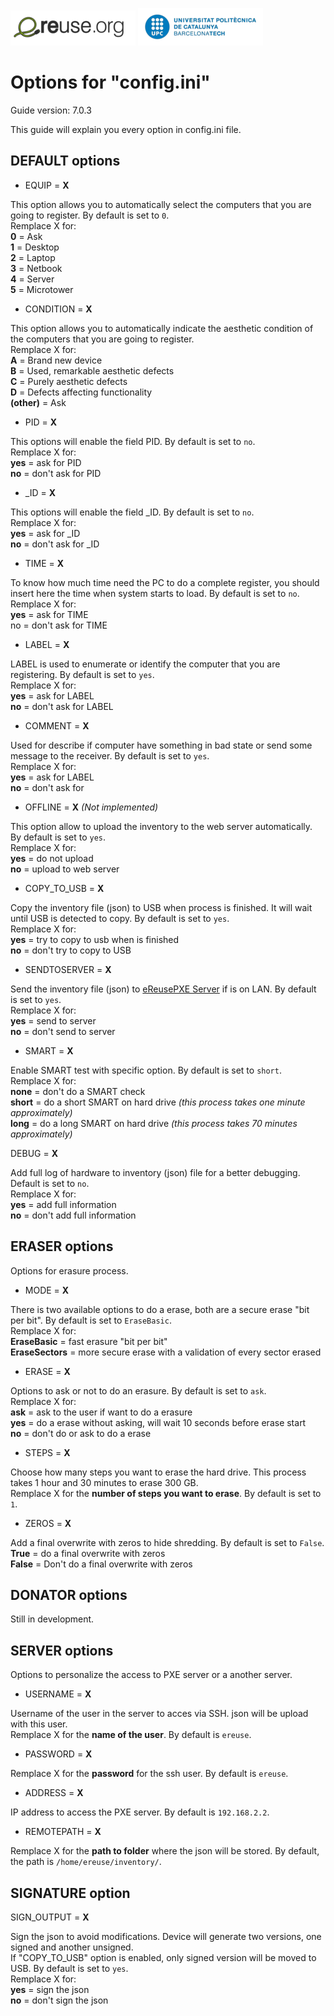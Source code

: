 ![eReuselogo](./images/eReuse_logo_200.png)
![UPClogo](./images/UPC_logo_200.png)

# Options for "config.ini"

Guide version: 7.0.3  

This guide will explain you every option in config.ini file.  


## DEFAULT options

- EQUIP = **X**
    
This option allows you to automatically select the computers that you are going to register. By default is set to `0`.  
Remplace X for:  
**0** = Ask  
**1** = Desktop  
**2** = Laptop  
**3** = Netbook  
**4** = Server  
**5** = Microtower  
  
- CONDITION = **X**
    
This option allows you to automatically indicate the aesthetic condition of the computers that you are going to register.  
Remplace X for:  
**A** = Brand new device  
**B** = Used, remarkable aesthetic defects  
**C** = Purely aesthetic defects  
**D** = Defects affecting functionality  
**(other)** = Ask  
  
- PID = **X**  
  
This options will enable the field PID. By default is set to `no`.  
Remplace X for:  
**yes** = ask for PID  
**no** = don't ask for PID  
  
- _ID = **X**  
  
This options will enable the field _ID. By default is set to `no`.  
Remplace X for:  
**yes** = ask for _ID  
**no** = don't ask for _ID  
  

- TIME = **X**  
  
To know how much time need the PC to do a complete register, you should insert here the time when system starts to load. By default is set to `no`.  
Remplace X for:  
**yes** = ask for TIME  
no = don't ask for TIME  
  

- LABEL = **X**
   
LABEL is used to enumerate or identify the computer that you are registering. By default is set to `yes`.  
Remplace X for:  
**yes** = ask for LABEL  
**no** = don't ask for LABEL  
  
- COMMENT = **X**  
  
Used for describe if computer have something in bad state or send some message to the receiver. By default is set to `yes`.  
Remplace X for:  
**yes** = ask for LABEL  
**no** = don't ask for  
  
- OFFLINE = **X**  *(Not implemented)*  
  
This option allow to upload the inventory to the web server automatically. By default is set to `yes`.  
Remplace X for:  
**yes** = do not upload  
**no** = upload to web server  

- COPY_TO_USB = **X**  
  
Copy the inventory file (json) to USB when process is finished. It will wait until USB is detected to copy. By default is set to `yes`.  
Remplace X for:  
**yes** = try to copy to usb when is finished  
**no** = don't try to copy to USB  
  
- SENDTOSERVER = **X**  
  
Send the inventory file (json) to [eReusePXE Server](https://github.com/eReuse/device-inventory/blob/master/docs/PXE_Register.md) if is on LAN. By default is set to `yes`.  
Remplace X for:  
**yes** = send to server  
**no** = don't send to server  
  
- SMART = **X**  
  
Enable SMART test with specific option. By default is set to `short`.  
Remplace X for:  
**none** = don't do a SMART check  
**short** = do a short SMART on hard drive *(this process takes one minute approximately)*  
**long** = do a long SMART on hard drive *(this process takes 70 minutes approximately)*  
  
DEBUG = **X**  
  
Add full log of hardware to inventory (json) file for a better debugging. Default is set to `no`.  
Remplace X for:  
**yes** = add full information  
**no** = don't add full information  
  
## ERASER options
  
Options for erasure process.  
  
- MODE = **X**  
  
There is two available options to do a erase, both are a secure erase "bit per bit". By default is set to `EraseBasic`.  
Remplace X for:  
**EraseBasic** = fast erasure "bit per bit"  
**EraseSectors** = more secure erase with a validation of every sector erased  
  
- ERASE = **X**  
  
Options to ask or not to do an erasure. By default is set to `ask`.  
Remplace X for:   
**ask** =  ask to the user if want to do a erasure  
**yes** = do a erase without asking, will wait 10 seconds before erase start  
**no** = don't do or ask to do a erase  
  
- STEPS = **X**  
  
Choose how many steps you want to erase the hard drive. This process takes 1 hour and 30 minutes to erase 300 GB.  
Remplace X for the **number of steps you want to erase**. By default is set to `1`.  
  
- ZEROS = **X**
  
Add a final overwrite with zeros to hide shredding. By default is set to `False`.  
**True** = do a final overwrite with zeros  
**False** = Don't do a final overwrite with zeros  
  
## DONATOR options  
Still in development.  
  
## SERVER options  
  
Options to personalize the access to PXE server or a another server.  
    
- USERNAME = **X**  
  
Username of the user in the server to acces via SSH. json will be upload with this user.  
Remplace X for the **name of the user**. By default is `ereuse`.
  
- PASSWORD = **X**  
  
Remplace X for the **password** for the ssh user. By default is `ereuse`.  
  
- ADDRESS =  **X**  
  
IP address to access the PXE server. By default is `192.168.2.2`.  
  
- REMOTEPATH = **X**  
  
Remplace X for the **path to folder** where the json will be stored.  By default, the path is `/home/ereuse/inventory/`.  
  
## SIGNATURE option  
  
SIGN_OUTPUT = **X**  
  
Sign the json to avoid modifications. Device will generate two versions, one signed and another unsigned.  
If "COPY_TO_USB" option is enabled, only signed version will be moved to USB.  By default is set to `yes`.  
Remplace X for:  
**yes** = sign the json  
**no** = don't sign the json  

